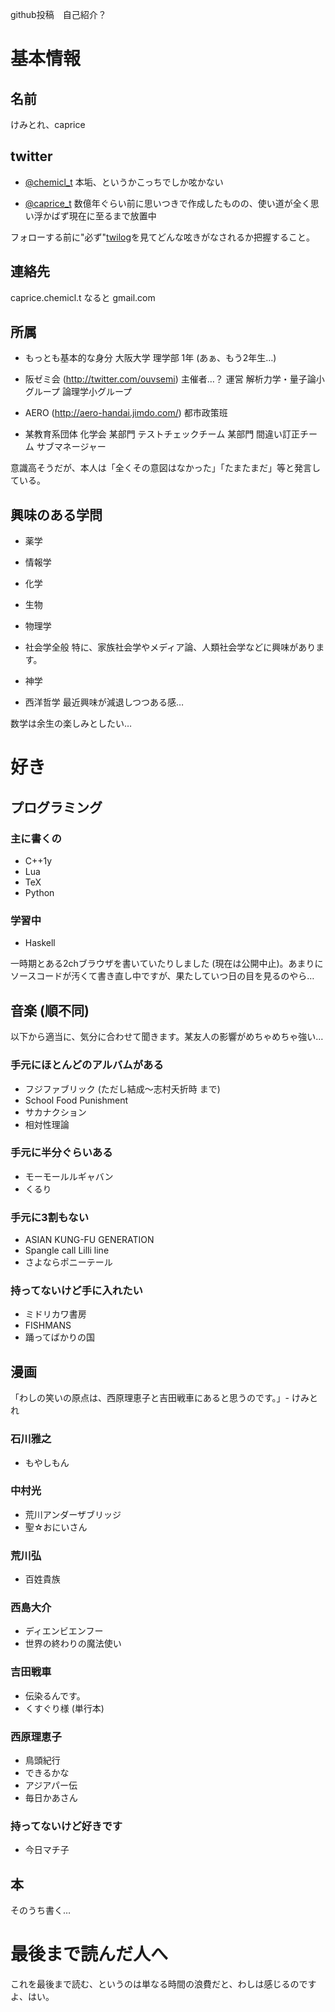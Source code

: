 github投稿　自己紹介？

# 基本情報
## 名前
けみとれ、caprice

## twitter
* [@chemicl_t](https://twitter.com/chemicl_t)
本垢、というかこっちでしか呟かない

* [@caprice_t](https://twitter.com/caprice_t)
数億年ぐらい前に思いつきで作成したものの、使い道が全く思い浮かばず現在に至るまで放置中

フォローする前に"必ず"[twilog](http://twilog.org/chemicl_t)を見てどんな呟きがなされるか把握すること。

## 連絡先
caprice.chemicl.t なると gmail.com

## 所属
* もっとも基本的な身分
大阪大学 理学部 1年 (あぁ、もう2年生…)

* 阪ゼミ会 (http://twitter.com/ouvsemi)
主催者…？
運営
解析力学・量子論小グループ
論理学小グループ

* AERO (http://aero-handai.jimdo.com/)
都市政策班

* 某教育系団体
化学会
某部門 テストチェックチーム
某部門 間違い訂正チーム サブマネージャー

意識高そうだが、本人は「全くその意図はなかった」「たまたまだ」等と発言している。

## 興味のある学問
* 薬学
* 情報学
* 化学
* 生物
* 物理学
* 社会学全般 
特に、家族社会学やメディア論、人類社会学などに興味があります。

* 神学
* 西洋哲学
最近興味が減退しつつある感…

数学は余生の楽しみとしたい…

# 好き
## プログラミング
### 主に書くの
* C++1y
* Lua
* TeX
* Python

### 学習中
* Haskell

一時期とある2chブラウザを書いていたりしました (現在は公開中止)。あまりにソースコードが汚くて書き直し中ですが、果たしていつ日の目を見るのやら…

## 音楽 (順不同)
以下から適当に、気分に合わせて聞きます。某友人の影響がめちゃめちゃ強い…

### 手元にほとんどのアルバムがある
* フジファブリック (ただし結成〜志村夭折時 まで)
* School Food Punishment
* サカナクション
* 相対性理論

### 手元に半分ぐらいある
* モーモールルギャバン
* くるり

### 手元に3割もない
* ASIAN KUNG-FU GENERATION
* Spangle call Lilli line
* さよならポニーテール

### 持ってないけど手に入れたい
* ミドリカワ書房
* FISHMANS
* 踊ってばかりの国

## 漫画
「わしの笑いの原点は、西原理恵子と吉田戦車にあると思うのです。」- けみとれ

### 石川雅之
* もやしもん

### 中村光
* 荒川アンダーザブリッジ
* 聖☆おにいさん

### 荒川弘
* 百姓貴族

### 西島大介
* ディエンビエンフー
* 世界の終わりの魔法使い

### 吉田戦車
* 伝染るんです。
* くすぐり様 (単行本)

### 西原理恵子
* 鳥頭紀行
* できるかな
* アジアパー伝
* 毎日かあさん

### 持ってないけど好きです
* 今日マチ子

## 本
そのうち書く…

# 最後まで読んだ人へ
これを最後まで読む、というのは単なる時間の浪費だと、わしは感じるのですよ、はい。
